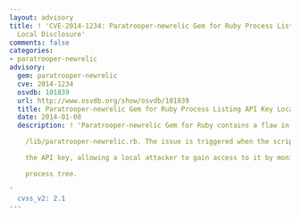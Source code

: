```yaml
---
layout: advisory
title: ! 'CVE-2014-1234: Paratrooper-newrelic Gem for Ruby Process Listing API Key
  Local Disclosure'
comments: false
categories:
- paratrooper-newrelic
advisory:
  gem: paratrooper-newrelic
  cve: 2014-1234
  osvdb: 101839
  url: http://www.osvdb.org/show/osvdb/101839
  title: Paratrooper-newrelic Gem for Ruby Process Listing API Key Local Disclosure
  date: 2014-01-08
  description: ! 'Paratrooper-newrelic Gem for Ruby contains a flaw in

    /lib/paratrooper-newrelic.rb. The issue is triggered when the script exposes

    the API key, allowing a local attacker to gain access to it by monitoring the

    process tree.

'
  cvss_v2: 2.1
---
```

